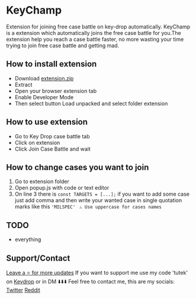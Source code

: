 # KeyChamp
 Extension for joining free case battle on key-drop automatically.
 KeyChamp is a extension which automatically joins the free case battle for you.The extension help you reach a case battle faster, no more wasting your time trying to join free case battle and getting mad.
## How to install extension
- Download [extension.zip](https://github.com/Shkyyl/KeyChamp/releases/)
- Extract 
- Open your browser extension tab
- Enable Developer Mode
- Then select button Load unpacked and select folder extension
## How to use extension 
- Go to Key Drop case battle tab
- Click on extension
- Click Join Case Battle and wait
## How to change cases you want to join
1. Go to extension folder
2. Open popup.js with code or text editor
3. On line 3 there is ``const TARGETS = [...];`` if you want to add some case just add comma and then write your wanted case in single quotation marks like this ``'MILSPEC'``
`` ⚠️ Use uppercase for cases names``
## TODO
- everything

## Support/Contact
[Leave a ⭐ for more updates](https://github.com/Shkyyl/KeyChamp/stargazers)
If you want to support me use my code 'tutek' on [Keydrop](https://key-drop.com/?code=tutek) or in DM ⬇️⬇️⬇️
Feel free to contact me, this are my socials:
[Twitter](https://twitter.com/ShkyylDev)
[Reddit](https://www.reddit.com/user/Unique-Evening-3255)